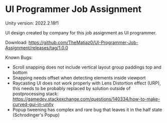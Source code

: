 # UI Programmer Job Assignment

Unity version: 2022.2.18f1

UI design created by company for this job assignment as UI programmer.

Download: https://github.com/TheMatiaz0/UI-Programmer-Job-Assignment/releases/tag/1.0.0

Known Bugs:
- Scroll snapping does not include vertical layout group paddings top and bottom
- Snapping needs offset when detecting elements inside viewport
- Raycasting UI does not work properly with Lens Distortion effect (URP), this needs to be probably replaced by solution outside of postprocessing stack: https://gamedev.stackexchange.com/questions/140334/how-to-make-curved-gui-in-unity
- Popup tweening has complex and rare bug that leaves it in the half state (Schrodinger's Popup)
